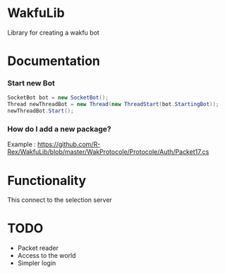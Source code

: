 # WakfuLib
Library for creating a wakfu bot

# Documentation

### Start new Bot
``` C#
SocketBot bot = new SocketBot();
Thread newThreadBot = new Thread(new ThreadStart(bot.StartingBot));
newThreadBot.Start();
```
### How do I add a new package?

Example : https://github.com/R-Rex/WakfuLib/blob/master/WakProtocole/Protocole/Auth/Packet17.cs

# Functionality

This connect to the selection server

# TODO
* Packet reader
* Access to the world
* Simpler login
